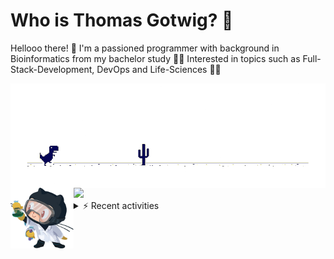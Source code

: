 # Who is Thomas Gotwig? 🤠

Hellooo there! 👋 I'm a passioned programmer with background in Bioinformatics from my bachelor study 👨‍🎓 Interested in topics such as Full-Stack-Development, DevOps and Life-Sciences 🧑‍💻

<img src="img/dino.webp" alt="dino + avatar" align="left">

<img src="img/octocat.webp" width="20%" align="left">
<img src="https://github-readme-stats.vercel.app/api?username=tgotwig&title_color=FA8C00&icon_color=CC5160&text_color=949CA5&bg_color=00000000&show_icons=true"/>


<details><summary>⚡️ Recent activities</summary>
  
<!--START_SECTION:activity-->
1. ❗️ Opened issue [#22](https://github.com/TGotwig/vidmerger/issues/22) in [TGotwig/vidmerger](https://github.com/TGotwig/vidmerger)
2. 💪 Opened PR [#520](https://github.com/streetsidesoftware/cspell-dicts/pull/520) in [streetsidesoftware/cspell-dicts](https://github.com/streetsidesoftware/cspell-dicts)
3. 💪 Opened PR [#519](https://github.com/streetsidesoftware/cspell-dicts/pull/519) in [streetsidesoftware/cspell-dicts](https://github.com/streetsidesoftware/cspell-dicts)
4. 💪 Opened PR [#398](https://github.com/RustScan/RustScan/pull/398) in [RustScan/RustScan](https://github.com/RustScan/RustScan)
5. ❗️ Closed issue [#13](https://github.com/TGotwig/vidmerger/issues/13) in [TGotwig/vidmerger](https://github.com/TGotwig/vidmerger)
<!--END_SECTION:activity-->
  
</details>

